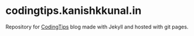 codingtips.kanishkkunal.in
======================

Repository for [CodingTips](http://codingtips.kanishkkunal.in) blog made with Jekyll and hosted with git pages.
